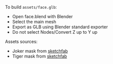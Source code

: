 To build `assets/face.glb`:

* Open face.blend with Blender
* Select the main mesh
* Export as GLB using Blender standard exporter
* Do not select Nodes/Convert Z up to Y up

Assets sources:

* Joker mask from [sketchfab](https://sketchfab.com/3d-models/the-joker-mask-batman-dark-knight-47b6b27e360643d9b5ad95ef0a3e6e38)
* Tiger mask from [sketchfab](https://sketchfab.com/3d-models/tiger-head-ed2a013285be44a3a45b6862fdf21458)
